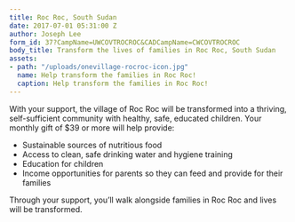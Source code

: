 ```yaml
---
title: Roc Roc, South Sudan
date: 2017-07-01 05:31:00 Z
author: Joseph Lee
form_id: 37?CampName=UWCOVTROCROC&CADCampName=CWCOVTROCROC
body_title: Transform the lives of families in Roc Roc, South Sudan
assets:
- path: "/uploads/onevillage-rocroc-icon.jpg"
  name: Help transform the families in Roc Roc!
  caption: Help transform the families in Roc Roc!
---
```


With your support, the village of Roc Roc will be transformed into a thriving, self-sufficient community with healthy, safe, educated children. Your monthly gift of $39 or more will help provide:

* Sustainable sources of nutritious food
* Access to clean, safe drinking water and hygiene training
* Education for children
* Income opportunities for parents so they can feed and provide for their families

Through your support, you’ll walk alongside families in Roc Roc and lives will be transformed.
